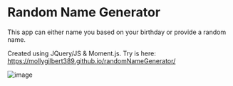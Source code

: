 # Random Name Generator

This app can either name you based on your birthday or provide a random name. 

Created using JQuery/JS & Moment.js. Try is here: https://mollygilbert389.github.io/randomNameGenerator/

![image](https://user-images.githubusercontent.com/29104770/64636400-3ef97800-d3c7-11e9-8778-48e0fd4012a2.png)


